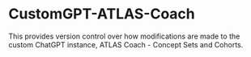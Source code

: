 # CustomGPT-ATLAS-Coach
This provides version control over how modifications are made to the custom ChatGPT instance, ATLAS Coach - Concept Sets and Cohorts.
